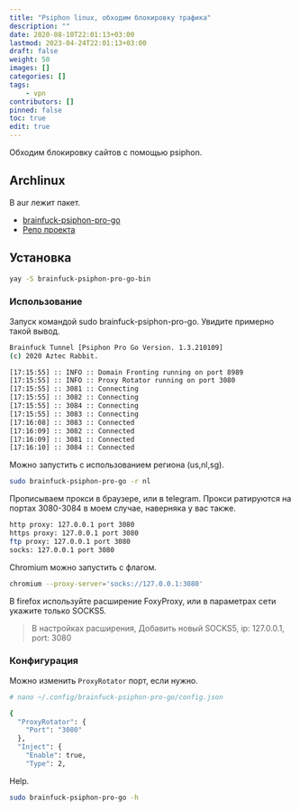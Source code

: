 ```yaml
---
title: "Psiphon linux, обходим блокировку трафика"
description: ""
date: 2020-08-10T22:01:13+03:00
lastmod: 2023-04-24T22:01:13+03:00
draft: false
weight: 50
images: []
categories: []
tags:
    - vpn
contributors: []
pinned: false
toc: true
edit: true
---
```


Обходим блокировку сайтов с помощью psiphon.

## Archlinux

В aur лежит пакет.

- [brainfuck-psiphon-pro-go](https://aur.archlinux.org/packages/brainfuck-psiphon-pro-go-bin/)
- [Репо проекта](https://github.com/aztecrabbit/brainfuck-psiphon-pro-go)

## Установка

```bash
yay -S brainfuck-psiphon-pro-go-bin
```

### Использование

Запуск командой sudo brainfuck-psiphon-pro-go. Увидите примерно такой вывод.

```bash
Brainfuck Tunnel [Psiphon Pro Go Version. 1.3.210109]
(c) 2020 Aztec Rabbit.

[17:15:55] :: INFO :: Domain Fronting running on port 8989
[17:15:55] :: INFO :: Proxy Rotator running on port 3080
[17:15:55] :: 3081 :: Connecting
[17:15:55] :: 3082 :: Connecting
[17:15:55] :: 3084 :: Connecting
[17:15:55] :: 3083 :: Connecting
[17:16:08] :: 3083 :: Connected
[17:16:09] :: 3082 :: Connected
[17:16:09] :: 3081 :: Connected
[17:16:10] :: 3084 :: Connected
```

Можно запустить с использованием региона (us,nl,sg).

```bash
sudo brainfuck-psiphon-pro-go -r nl
```

Прописываем прокси в браузере, или в telegram. Прокси ратируются на портах 3080-3084 в моем случае, наверняка у вас также.

```bash
http proxy: 127.0.0.1 port 3080
https proxy: 127.0.0.1 port 3080
ftp proxy: 127.0.0.1 port 3080
socks: 127.0.0.1 port 3080
```

Chromium можно запустить с флагом.

```bash
chromium --proxy-server='socks://127.0.0.1:3080'
```

В firefox используйте расширение FoxyProxy, или в параметрах сети укажите только SOCKS5.

> В настройках расширения, Добавить новый SOCKS5, ip: 127.0.0.1, port: 3080

### Конфигурация

Можно изменить `ProxyRotator` порт, если нужно.

```bash
# nano ~/.config/brainfuck-psiphon-pro-go/config.json

{
  "ProxyRotator": {
    "Port": "3080"
  },
  "Inject": {
    "Enable": true,
    "Type": 2,
```

Help.

```bash
sudo brainfuck-psiphon-pro-go -h
```
